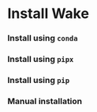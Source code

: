 # Install Wake

### Install using `conda`

### Install using `pipx`

### Install using `pip`

### Manual installation